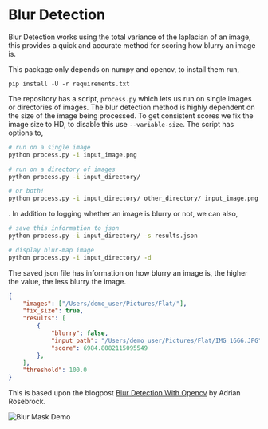 # Blur Detection
Blur Detection works using the total variance of the laplacian of an
image, this provides a quick and accurate method for scoring how blurry
an image is.

This package only depends on numpy and opencv, to install them run, 

```
pip install -U -r requirements.txt
```

The repository has a script, `process.py` which lets us run on single images or directories of images. The blur detection method is highly dependent on the size of the image being processed. To get consistent scores we fix the image size to HD, to disable this use  `--variable-size`. The script has options to, 

```bash
# run on a single image
python process.py -i input_image.png

# run on a directory of images
python process.py -i input_directory/ 

# or both! 
python process.py -i input_directory/ other_directory/ input_image.png
```

. In addition to logging whether an image is blurry or not, we can also,

```bash
# save this information to json
python process.py -i input_directory/ -s results.json

# display blur-map image
python process.py -i input_directory/ -d
```
The saved json file has information on how blurry an image is, the higher the value, the less blurry the image.

```json
{
    "images": ["/Users/demo_user/Pictures/Flat/"],
    "fix_size": true,
    "results": [
        {
            "blurry": false,
            "input_path": "/Users/demo_user/Pictures/Flat/IMG_1666.JPG",
            "score": 6984.8082115095549
        },
    ],
    "threshold": 100.0
}
```

This is based upon the blogpost [Blur Detection With Opencv](https://www.pyimagesearch.com/2015/09/07/blur-detection-with-opencv/) by Adrian Rosebrock.

![Blur Mask Demo](https://raw.githubusercontent.com/yugankahuja/BlurDetection/main/docs/demo.png)
